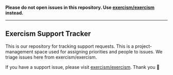 **Please do not open issues in this repository. Use [exercism/exercism](https://github.com/exercism/exercism) instead.**

---

## Exercism Support Tracker

This is our repository for tracking support requests. This is a project-management space used for assigning priorities and people to issues. We triage issues here from exercism/exercism.

If you have a support issue, please visit [exercism/exercism](https://github.com/exercism/exercism). Thank you :blue_heart:
